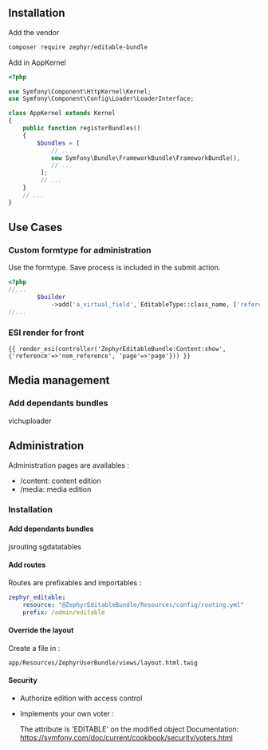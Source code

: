 Installation
------------

Add the vendor

```bash
composer require zephyr/editable-bundle
```

Add in AppKernel

```php
<?php

use Symfony\Component\HttpKernel\Kernel;
use Symfony\Component\Config\Loader\LoaderInterface;

class AppKernel extends Kernel
{
    public function registerBundles()
    {
        $bundles = [
            // ...
            new Symfony\Bundle\FrameworkBundle\FrameworkBundle(),
            // ...
         ];
         // ...
    }
    // ...
}
```

Use Cases
-----------

### Custom formtype for administration

Use the formtype. Save process is included in the submit action.

```php
<?php
//...
        $builder
            ->add('a_virtual_field', EditableType::class_name, ['reference'=>'nom_reference', 'page'=>'nom_page']
//...
```

### ESI render for front

```twig
{{ render_esi(controller('ZephyrEditableBundle:Content:show', {'reference'=>'nom_reference', 'page'=>'page'})) }}
```

Media management
----------------

### Add dependants bundles

vichuploader

Administration
--------------

Administration pages are availables :

 - /content: content edition
 - /media: media edition

### Installation

#### Add dependants bundles
jsrouting
sgdatatables

#### Add routes

Routes are prefixables and importables : 

```yaml
zephyr_editable:
    resource: "@ZephyrEditableBundle/Resources/config/routing.yml"
    prefix: /admin/editable
```

#### Override the layout

Create a file in :

    app/Resources/ZephyrUserBundle/views/layout.html.twig

#### Security

 - Authorize edition with access control
 - Implements your own voter : 

    The attribute is 'EDITABLE' on the modified object
    Documentation: https://symfony.com/doc/current/cookbook/security/voters.html